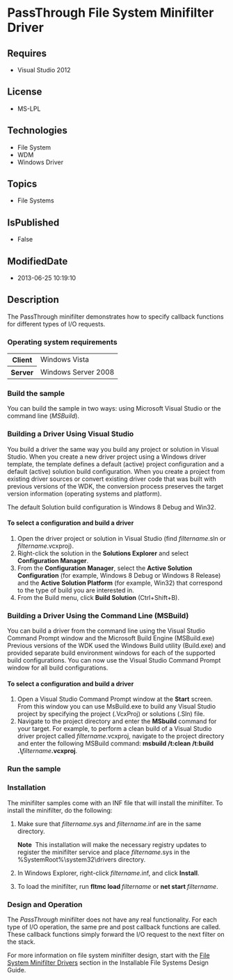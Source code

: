 # PassThrough File System Minifilter Driver
## Requires
* Visual Studio 2012
## License
* MS-LPL
## Technologies
* File System
* WDM
* Windows Driver
## Topics
* File Systems
## IsPublished
* False
## ModifiedDate
* 2013-06-25 10:19:10
## Description

<div id="mainSection">
<p>The PassThrough minifilter demonstrates how to specify callback functions for different types of I/O requests.
</p>
<h3>Operating system requirements</h3>
<table>
<tbody>
<tr>
<th>Client</th>
<td><dt>Windows&nbsp;Vista </dt></td>
</tr>
<tr>
<th>Server</th>
<td><dt>Windows Server&nbsp;2008 </dt></td>
</tr>
</tbody>
</table>
<h3>Build the sample</h3>
<p>You can build the sample in two ways: using Microsoft Visual Studio or the command line (<i>MSBuild</i>).</p>
<h3><a id="Building_a_Driver_Using_Visual_Studio"></a><a id="building_a_driver_using_visual_studio"></a><a id="BUILDING_A_DRIVER_USING_VISUAL_STUDIO"></a>Building a Driver Using Visual Studio</h3>
<p>You build a driver the same way you build any project or solution in Visual Studio. When you create a new driver project using a Windows driver template, the template defines a default (active) project configuration and a default (active) solution build
 configuration. When you create a project from existing driver sources or convert existing driver code that was built with previous versions of the WDK, the conversion process preserves the target version information (operating systems and platform).</p>
<p>The default Solution build configuration is Windows&nbsp;8 Debug and Win32.</p>
<h4><a id="To_select_a_configuration_and_build_a_driver"></a><a id="to_select_a_configuration_and_build_a_driver"></a><a id="TO_SELECT_A_CONFIGURATION_AND_BUILD_A_DRIVER"></a>To select a configuration and build a driver</h4>
<ol>
<li>Open the driver project or solution in Visual Studio (find <i>filtername</i>.sln or
<i>filtername</i>.vcxproj). </li><li>Right-click the solution in the <b>Solutions Explorer</b> and select <b>Configuration Manager</b>.
</li><li>From the <b>Configuration Manager</b>, select the <b>Active Solution Configuration</b> (for example, Windows&nbsp;8 Debug or Windows&nbsp;8 Release) and the
<b>Active Solution Platform</b> (for example, Win32) that correspond to the type of build you are interested in.
</li><li>From the Build menu, click <b>Build Solution</b> (Ctrl&#43;Shift&#43;B). </li></ol>
<h3><a id="Building_a_Driver_Using_the_Command_Line__MSBuild_"></a><a id="building_a_driver_using_the_command_line__msbuild_"></a><a id="BUILDING_A_DRIVER_USING_THE_COMMAND_LINE__MSBUILD_"></a>Building a Driver Using the Command Line (MSBuild)</h3>
<p>You can build a driver from the command line using the Visual Studio Command Prompt window and the Microsoft Build Engine (MSBuild.exe) Previous versions of the WDK used the Windows Build utility (Build.exe) and provided separate build environment windows
 for each of the supported build configurations. You can now use the Visual Studio Command Prompt window for all build configurations.</p>
<h4><a id="To_select_a_configuration_and_build_a_driver"></a><a id="to_select_a_configuration_and_build_a_driver"></a><a id="TO_SELECT_A_CONFIGURATION_AND_BUILD_A_DRIVER"></a>To select a configuration and build a driver</h4>
<ol>
<li>Open a Visual Studio Command Prompt window at the <b>Start</b> screen. From this window you can use MsBuild.exe to build any Visual Studio project by specifying the project (.VcxProj) or solutions (.Sln) file.
</li><li>Navigate to the project directory and enter the <b>MSbuild</b> command for your target. For example, to perform a clean build of a Visual Studio driver project called
<i>filtername</i>.vcxproj, navigate to the project directory and enter the following MSBuild command:
<b>msbuild /t:clean /t:build .\</b><i>filtername</i><b>.vcxproj</b>. </li></ol>
<h3>Run the sample</h3>
<h3><a id="Installation"></a><a id="installation"></a><a id="INSTALLATION"></a>Installation</h3>
<p>The minifilter samples come with an INF file that will install the minifilter. To install the minifilter, do the following:</p>
<ol>
<li>
<p>Make sure that <i>filtername</i>.sys and <i>filtername</i>.inf are in the same directory.
</p>
<p class="note"><b>Note</b>&nbsp;&nbsp;This installation will make the necessary registry updates to register the minifilter service and place
<i>filtername</i>.sys in the %SystemRoot%\system32\drivers directory.</p>
</li><li>
<p>In Windows Explorer, right-click <i>filtername</i>.inf, and click <b>Install</b>.</p>
</li><li>
<p>To load the minifilter, run <b>fltmc load </b><i>filtername</i> or <b>net start
</b><i>filtername</i>. </p>
</li></ol>
<h3><a id="Design_and_Operation"></a><a id="design_and_operation"></a><a id="DESIGN_AND_OPERATION"></a>Design and Operation</h3>
<p>The <i>PassThrough</i> minifilter does not have any real functionality. For each type of I/O operation, the same pre and post callback functions are called. These callback functions simply forward the I/O request to the next filter on the stack.
</p>
<p>For more information on file system minifilter design, start with the <a href="http://msdn.microsoft.com/en-us/library/windows/hardware/ff540402">
File System Minifilter Drivers</a> section in the Installable File Systems Design Guide.</p>
</div>
